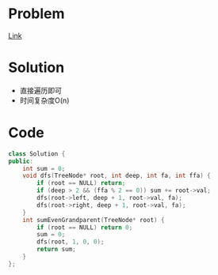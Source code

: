 # Problem
[Link](https://leetcode-cn.com/problems/sum-of-nodes-with-even-valued-grandparent/)

# Solution

* 直接遍历即可
* 时间复杂度O(n)

# Code
```cpp
class Solution {
public:
    int sum = 0;
    void dfs(TreeNode* root, int deep, int fa, int ffa) {
        if (root == NULL) return;
        if (deep > 2 && (ffa % 2 == 0)) sum += root->val;
        dfs(root->left, deep + 1, root->val, fa);
        dfs(root->right, deep + 1, root->val, fa);
    }
    int sumEvenGrandparent(TreeNode* root) {
        if (root == NULL) return 0;
        sum = 0;
        dfs(root, 1, 0, 0);
        return sum;
    }
};
```